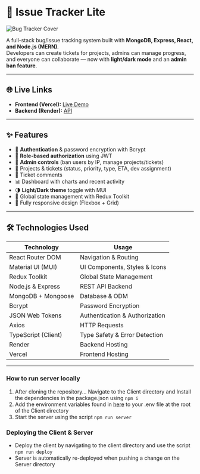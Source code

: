 # 🐞 Issue Tracker Lite

![Bug Tracker Cover](https://www.softwaresuggest.com/blog/wp-content/uploads/2019/08/s-blog-3-01.jpg)

A full-stack bug/issue tracking system built with **MongoDB, Express, React, and Node.js (MERN)**.  
Developers can create tickets for projects, admins can manage progress, and everyone can collaborate — now with **light/dark mode** and an **admin ban feature**.

---

## 🌐 Live Links
- **Frontend (Vercel):** [Live Demo](https://issue-tracker-lite-weld.vercel.app/)
- **Backend (Render):** [API](https://issue-tracker-lite-1.onrender.com)

---

## ✨ Features
- 🔐 **Authentication** & password encryption with Bcrypt
- 🔑 **Role-based authorization** using JWT
- 👤 **Admin controls** (ban users by IP, manage projects/tickets)
- 🧾 Projects & tickets (status, priority, type, ETA, dev assignment)
- 💬 Ticket comments
- 📊 Dashboard with charts and recent activity
- 🌗 **Light/Dark theme** toggle with MUI
- 🧰 Global state management with Redux Toolkit
- 📱 Fully responsive design (Flexbox + Grid)

---

## 🛠️ Technologies Used
| Technology         | Usage                                |
|--------------------|--------------------------------------|
| React Router DOM   | Navigation & Routing                 |
| Material UI (MUI)  | UI Components, Styles & Icons        |
| Redux Toolkit      | Global State Management              |
| Node.js & Express  | REST API Backend                     |
| MongoDB + Mongoose | Database & ODM                       |
| Bcrypt             | Password Encryption                  |
| JSON Web Tokens    | Authentication & Authorization       |
| Axios              | HTTP Requests                        |
| TypeScript (Client)| Type Safety & Error Detection        |
| Render             | Backend Hosting                      |
| Vercel             | Frontend Hosting                     |

---

### How to run server locally
  1. After cloning the repository... Navigate to the Client directory and Install the dependencies in the package.json using `npm i`
  2. Add the environment variables found in [here](/) to your .env file at the root of the Client directory
  3. Start the server using the script `npm run server`

### Deploying the Client & Server
  - Deploy the client by navigating to the client directory and use the script `npm run deploy`
  - Server is automatically re-deployed when pushing a change on the Server directory

